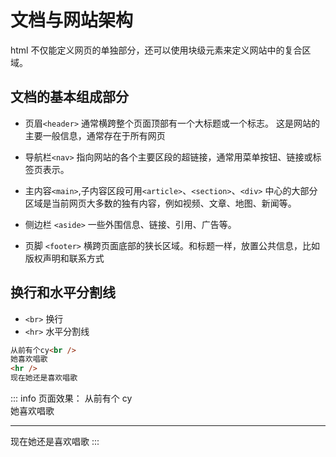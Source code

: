 # 文档与网站架构

html 不仅能定义网页的单独部分，还可以使用块级元素来定义网站中的复合区域。

## 文档的基本组成部分

- 页眉`<header>`
  通常横跨整个页面顶部有一个大标题或一个标志。
  这是网站的主要一般信息，通常存在于所有网页

- 导航栏`<nav>`
  指向网站的各个主要区段的超链接，通常用菜单按钮、链接或标签页表示。

- 主内容`<main>`,子内容区段可用`<article>`、`<section>`、`<div>`
  中心的大部分区域是当前网页大多数的独有内容，例如视频、文章、地图、新闻等。

- 侧边栏 `<aside>`
  一些外围信息、链接、引用、广告等。

- 页脚 `<footer>`
  横跨页面底部的狭长区域。和标题一样，放置公共信息，比如版权声明和联系方式

## 换行和水平分割线

- `<br>` 换行
- `<hr>` 水平分割线

```html
从前有个cy<br />
她喜欢唱歌
<hr />
现在她还是喜欢唱歌
```

::: info 页面效果：
从前有个 cy<br>
她喜欢唱歌

<hr>
现在她还是喜欢唱歌
:::
